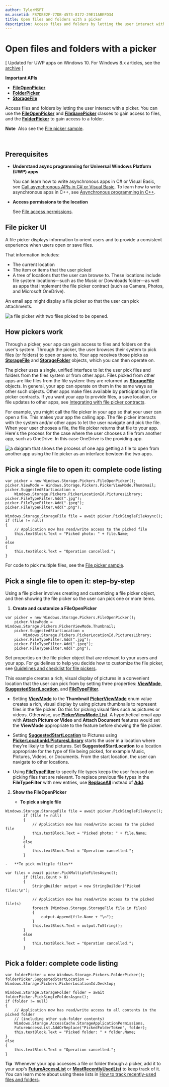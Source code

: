```yaml
---
author: TylerMSFT
ms.assetid: F87DBE2F-77DB-4573-8172-29E11ABEFD34
title: Open files and folders with a picker
description: Access files and folders by letting the user interact with a picker. You can use the FileOpenPicker and FileSavePicker classes to gain access to files, and the FolderPicker to gain access to a folder.
---
```


# Open files and folders with a picker


\[ Updated for UWP apps on Windows 10. For Windows 8.x articles, see the [archive](http://go.microsoft.com/fwlink/p/?linkid=619132) \]


**Important APIs**

-   [**FileOpenPicker**](https://msdn.microsoft.com/library/windows/apps/br207847)
-   [**FolderPicker**](https://msdn.microsoft.com/library/windows/apps/br207881)
-   [**StorageFile**](https://msdn.microsoft.com/library/windows/apps/br227171)

Access files and folders by letting the user interact with a picker. You can use the [**FileOpenPicker**](https://msdn.microsoft.com/library/windows/apps/br207847) and [**FileSavePicker**](https://msdn.microsoft.com/library/windows/apps/br207871) classes to gain access to files, and the [**FolderPicker**](https://msdn.microsoft.com/library/windows/apps/br207881) to gain access to a folder.

**Note**  Also see the [File picker sample](http://go.microsoft.com/fwlink/p/?linkid=619994).

 

## Prerequisites


-   **Understand async programming for Universal Windows Platform (UWP) apps**

    You can learn how to write asynchronous apps in C# or Visual Basic, see [Call asynchronous APIs in C# or Visual Basic](https://msdn.microsoft.com/library/windows/apps/mt187337). To learn how to write asynchronous apps in C++, see [Asynchronous programming in C++](https://msdn.microsoft.com/library/windows/apps/mt187334).

-   **Access permissions to the location**

    See [File access permissions](file-access-permissions.md).

## File picker UI


A file picker displays information to orient users and to provide a consistent experience when users open or save files.

That information includes:

-   The current location
-   The item or items that the user picked
-   A tree of locations that the user can browse to. These locations include file system locations—such as the Music or Downloads folder—as well as apps that implement the file picker contract (such as Camera, Photos, and Microsoft OneDrive).

An email app might display a file picker so that the user can pick attachments.

![a file picker with two files picked to be opened.](images/picker-multifile-600px.png)

## How pickers work


Through a picker, your app can gain access to files and folders on the user's system. Through the picker, the user browses their system to pick files (or folders) to open or save to. Your app receives those picks as [**StorageFile**](https://msdn.microsoft.com/library/windows/apps/br227171) and [**StorageFolder**](https://msdn.microsoft.com/library/windows/apps/br227230) objects, which you can then operate on.

The picker uses a single, unified interface to let the user pick files and folders from the files system or from other apps. Files picked from other apps are like files from the file system: they are returned as [**StorageFile**](https://msdn.microsoft.com/library/windows/apps/br227171) objects. In general, your app can operate on them in the same ways as other such objects. Other apps make files available by participating in file picker contracts. If you want your app to provide files, a save location, or file updates to other apps, see [Integrating with file picker contracts](https://msdn.microsoft.com/library/windows/apps/hh465192).

For example, you might call the file picker in your app so that your user can open a file. This makes your app the calling app. The file picker interacts with the system and/or other apps to let the user navigate and pick the file. When your user chooses a file, the file picker returns that file to your app. Here's the process for the case where the user chooses a file from another app, such as OneDrive. In this case OneDrive is the providing app.

![a daigram that shows the process of one app getting a file to open from another app using the file picker as an interface bewteen the two apps.](images/app-to-app-diagram-600px.png)

## Pick a single file to open it: complete code listing


```CSharp
var picker = new Windows.Storage.Pickers.FileOpenPicker();
picker.ViewMode = Windows.Storage.Pickers.PickerViewMode.Thumbnail;
picker.SuggestedStartLocation = 
    Windows.Storage.Pickers.PickerLocationId.PicturesLibrary;
picker.FileTypeFilter.Add(".jpg");
picker.FileTypeFilter.Add(".jpeg");
picker.FileTypeFilter.Add(".png");

Windows.Storage.StorageFile file = await picker.PickSingleFileAsync();
if (file != null)
{
    // Application now has read/write access to the picked file
    this.textBlock.Text = "Picked photo: " + file.Name;
}
else
{
    this.textBlock.Text = "Operation cancelled.";
}
```

For code to pick multiple files, see the [File picker sample](http://go.microsoft.com/fwlink/p/?linkid=619994).

## Pick a single file to open it: step-by-step


Using a file picker involves creating and customizing a file picker object, and then showing the file picker so the user can pick one or more items.

1.  **Create and customize a FileOpenPicker**

```CSharp
var picker = new Windows.Storage.Pickers.FileOpenPicker();
    picker.ViewMode = Windows.Storage.Pickers.PickerViewMode.Thumbnail;
    picker.SuggestedStartLocation = 
        Windows.Storage.Pickers.PickerLocationId.PicturesLibrary;
    picker.FileTypeFilter.Add(".jpg");
    picker.FileTypeFilter.Add(".jpeg");
    picker.FileTypeFilter.Add(".png");
```

Set properties on the file picker object that are relevant to your users and your app. For guidelines to help you decide how to customize the file picker, see [Guidelines and checklist for file pickers](https://msdn.microsoft.com/library/windows/apps/hh465182).

This example creates a rich, visual display of pictures in a convenient location that the user can pick from by setting three properties: [**ViewMode**](https://msdn.microsoft.com/library/windows/apps/br207855), [**SuggestedStartLocation**](https://msdn.microsoft.com/library/windows/apps/br207854), and [**FileTypeFilter**](https://msdn.microsoft.com/library/windows/apps/br207850).

-   Setting [**ViewMode**](https://msdn.microsoft.com/library/windows/apps/br207855) to the **Thumbnail** [**PickerViewMode**](https://msdn.microsoft.com/en-us/library/windows/apps/xaml/windows.storage.pickers.pickerviewmode.aspx#thumbnail) enum value creates a rich, visual display by using picture thumbnails to represent files in the file picker. Do this for picking visual files such as pictures or videos. Otherwise, use [**PickerViewMode.List**](https://msdn.microsoft.com/en-us/library/windows/apps/xaml/windows.storage.pickers.pickerviewmode.aspx#list). A hypothetical email app with **Attach Picture or Video** and **Attach Document** features would set the **ViewMode** appropriate to the feature before showing the file picker.

-   Setting [**SuggestedStartLocation**](https://msdn.microsoft.com/library/windows/apps/br207854) to Pictures using [**PickerLocationId.PicturesLibrary**](https://msdn.microsoft.com/library/windows/apps/br207890) starts the user in a location where they're likely to find pictures. Set **SuggestedStartLocation** to a location appropriate for the type of file being picked, for example Music, Pictures, Videos, or Documents. From the start location, the user can navigate to other locations.

-   Using [**FileTypeFilter**](https://msdn.microsoft.com/library/windows/apps/br207850) to specify file types keeps the user focused on picking files that are relevant. To replace previous file types in the **FileTypeFilter** with new entries, use [**ReplaceAll**](https://msdn.microsoft.com/library/windows/apps/br207844) instead of [**Add**](https://msdn.microsoft.com/library/windows/apps/br207834).

2.  **Show the FileOpenPicker**

    -   **To pick a single file**

```CSharp
Windows.Storage.StorageFile file = await picker.PickSingleFileAsync();
        if (file != null)
        {
            // Application now has read/write access to the picked file
            this.textBlock.Text = "Picked photo: " + file.Name;
        }
        else
        {
            this.textBlock.Text = "Operation cancelled.";
        }
```

    -   **To pick multiple files**

```CSharp
var files = await picker.PickMultipleFilesAsync();
        if (files.Count > 0)
        {
            StringBuilder output = new StringBuilder("Picked files:\n");

            // Application now has read/write access to the picked file(s)
            foreach (Windows.Storage.StorageFile file in files)
            {
                output.Append(file.Name + "\n");
            }
            this.textBlock.Text = output.ToString();
        }
        else
        {
            this.textBlock.Text = "Operation cancelled.";
        }
```

## Pick a folder: complete code listing


```CSharp
var folderPicker = new Windows.Storage.Pickers.FolderPicker();
folderPicker.SuggestedStartLocation = Windows.Storage.Pickers.PickerLocationId.Desktop;

Windows.Storage.StorageFolder folder = await folderPicker.PickSingleFolderAsync();
if (folder != null)
{
    // Application now has read/write access to all contents in the picked folder
    // (including other sub-folder contents)
    Windows.Storage.AccessCache.StorageApplicationPermissions.
    FutureAccessList.AddOrReplace("PickedFolderToken", folder);
    this.textBlock.Text = "Picked folder: " + folder.Name;
}
else
{
    this.textBlock.Text = "Operation cancelled.";
}
```

**Tip**  Whenever your app accesses a file or folder through a picker, add it to your app's [**FutureAccessList**](https://msdn.microsoft.com/library/windows/apps/br207457) or [**MostRecentlyUsedList**](https://msdn.microsoft.com/library/windows/apps/br207458) to keep track of it. You can learn more about using these lists in [How to track recently-used files and folders](how-to-track-recently-used-files-and-folders.md).

 

 

 




